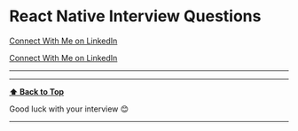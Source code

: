 # React Native Interview Questions

[Connect With Me on LinkedIn](https://www.linkedin.com/in/pankajhasmukh2014/)

<a href="https://www.linkedin.com/in/pankajhasmukh2014/" target="_blank">Connect With Me on LinkedIn</a>

---





---

**[⬆ Back to Top](#React-Native-Interview-Questions)**

Good luck with your interview 😊

---
